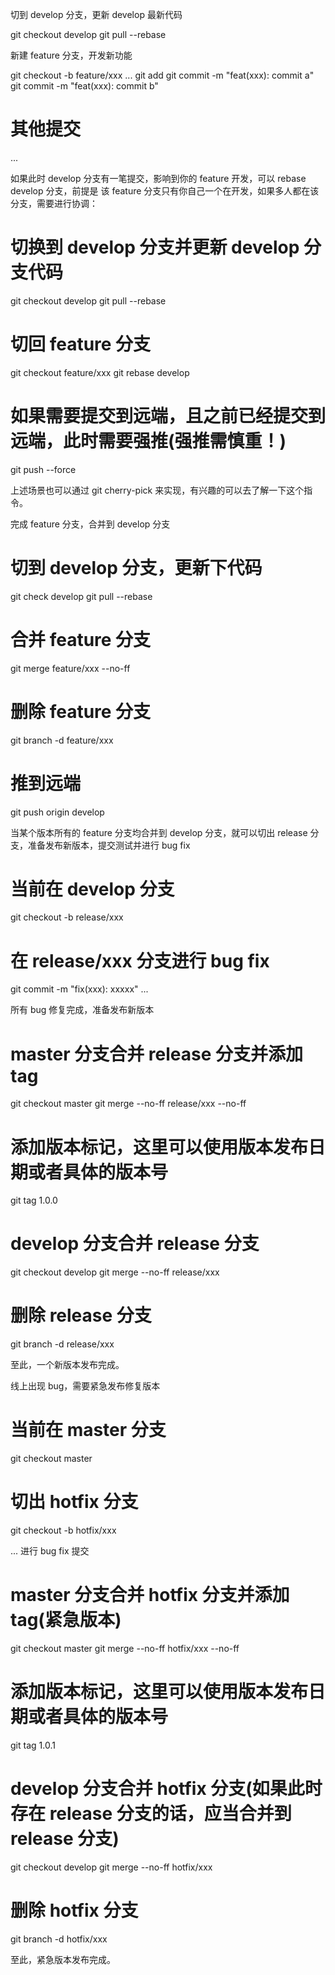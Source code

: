 切到 develop 分支，更新 develop 最新代码

git checkout develop
git pull --rebase

新建 feature 分支，开发新功能

git checkout -b feature/xxx
...
git add <files>
git commit -m "feat(xxx): commit a"
git commit -m "feat(xxx): commit b"
# 其他提交
...

如果此时 develop 分支有一笔提交，影响到你的 feature 开发，可以 rebase develop 分支，前提是 该 feature 分支只有你自己一个在开发，如果多人都在该分支，需要进行协调：

# 切换到 develop 分支并更新 develop 分支代码
git checkout develop
git pull --rebase

# 切回 feature 分支
git checkout feature/xxx
git rebase develop

# 如果需要提交到远端，且之前已经提交到远端，此时需要强推(强推需慎重！)
git push --force

上述场景也可以通过 git cherry-pick 来实现，有兴趣的可以去了解一下这个指令。

完成 feature 分支，合并到 develop 分支

# 切到 develop 分支，更新下代码
git check develop
git pull --rebase

# 合并 feature 分支
git merge feature/xxx --no-ff

# 删除 feature 分支
git branch -d feature/xxx

# 推到远端
git push origin develop

当某个版本所有的 feature 分支均合并到 develop 分支，就可以切出 release 分支，准备发布新版本，提交测试并进行 bug fix

# 当前在 develop 分支
git checkout -b release/xxx

# 在 release/xxx 分支进行 bug fix
git commit -m "fix(xxx): xxxxx"
...

所有 bug 修复完成，准备发布新版本

# master 分支合并 release 分支并添加 tag
git checkout master
git merge --no-ff release/xxx --no-ff
# 添加版本标记，这里可以使用版本发布日期或者具体的版本号
git tag 1.0.0

# develop 分支合并 release 分支
git checkout develop
git merge --no-ff release/xxx

# 删除 release 分支
git branch -d release/xxx

至此，一个新版本发布完成。

线上出现 bug，需要紧急发布修复版本

# 当前在 master 分支
git checkout master

# 切出 hotfix 分支
git checkout -b hotfix/xxx

... 进行 bug fix 提交

# master 分支合并 hotfix 分支并添加 tag(紧急版本)
git checkout master
git merge --no-ff hotfix/xxx --no-ff
# 添加版本标记，这里可以使用版本发布日期或者具体的版本号
git tag 1.0.1

# develop 分支合并 hotfix 分支(如果此时存在 release 分支的话，应当合并到 release 分支)
git checkout develop
git merge --no-ff hotfix/xxx

# 删除 hotfix 分支
git branch -d hotfix/xxx

至此，紧急版本发布完成。